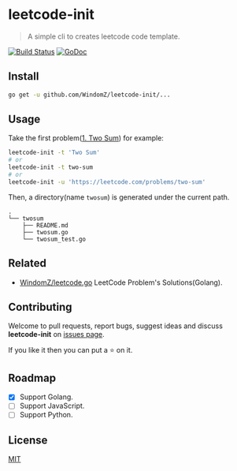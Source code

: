 # leetcode-init

> A simple cli to creates leetcode code template.

[![Build Status](https://travis-ci.org/WindomZ/leetcode-init.svg?branch=master)](https://travis-ci.org/WindomZ/leetcode-init)
[![GoDoc](https://godoc.org/github.com/WindomZ/leetcode-init/leetcode?status.svg)](https://godoc.org/github.com/WindomZ/leetcode-init/leetcode)

## Install
```bash
go get -u github.com/WindomZ/leetcode-init/...
```

## Usage
Take the first problem([1. Two Sum](https://leetcode.com/problems/two-sum/description/)) for example: 

```bash
leetcode-init -t 'Two Sum'
# or
leetcode-init -t two-sum
# or
leetcode-init -u 'https://leetcode.com/problems/two-sum'
```

Then, a directory(name `twosum`) is generated under the current path.

```
.
└── twosum
    ├── README.md
    ├── twosum.go
    └── twosum_test.go
```

## Related

- [WindomZ/leetcode.go](https://github.com/WindomZ/leetcode.go) LeetCode Problem's Solutions(Golang).

## Contributing

Welcome to pull requests, report bugs, suggest ideas and discuss 
**leetcode-init** on [issues page](https://github.com/WindomZ/leetcode-init/issues).

If you like it then you can put a :star: on it.

## Roadmap

- [x] Support Golang.
- [ ] Support JavaScript.
- [ ] Support Python.

## License

[MIT](https://github.com/WindomZ/leetcode-init/blob/master/LICENSE)
